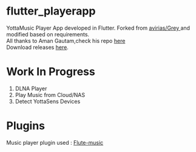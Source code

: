 # flutter_playerapp

YottaMusic Player App developed in Flutter. Forked from <a href="https://github.com/avirias/Grey">avirias/Grey </a> and modified based on requirements. 
<br>
All thanks to Aman Gautam,check his repo <a href="https://github.com/amangautam1/flutter-musicplayer" >here</a>
<br>
Download releases <a href="https://github.com/avirias/Grey/releases">here</a>.

# Work In Progress
1. DLNA Player
2. Play Music from Cloud/NAS
3. Detect YottaSens Devices

# Plugins
Music player plugin used : <a href="https://github.com/iampawan/Flute-Music-Player">Flute-music</a>
